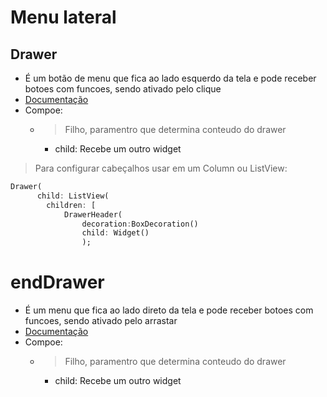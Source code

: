 # Menu lateral
## Drawer
- É um botão de menu que fica ao lado esquerdo da tela e pode receber botoes com funcoes, sendo ativado pelo clique
- [Documentação](https://api.flutter.dev/flutter/material/Drawer-class.html)
- Compoe:
    - > Filho, paramentro que determina conteudo do drawer
        - child: Recebe um outro widget
>Para configurar cabeçalhos usar em um Column ou ListView:
```dart
Drawer(
      child: ListView(
        children: [
            DrawerHeader(
                decoration:BoxDecoration()
                child: Widget()
                );
```
# endDrawer
- É um menu que fica ao lado direto da tela e pode receber botoes com funcoes, sendo ativado pelo arrastar
- [Documentação](https://api.flutter.dev/flutter/material/Drawer-class.html)
- Compoe:
    - > Filho, paramentro que determina conteudo do drawer
        - child: Recebe um outro widget